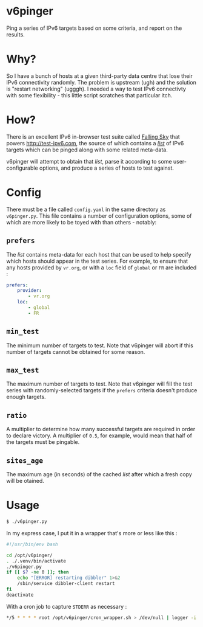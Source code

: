 # v6pinger
Ping a series of IPv6 targets based on some criteria, and report on the results.

# Why?
So I have a bunch of hosts at a given third-party data centre that lose their IPv6 connectivity randomly.  The problem is upstream (ugh) and the solution is "restart networking" (ugggh).  I needed a way to test IPv6 connectivty with some flexibility - this little script scratches that particular itch.

# How?
There is an excellent IPv6 in-browser test suite called [Falling Sky](https://github.com/falling-sky) that powers http://test-ipv6.com, the source of which contains a *[list](https://github.com/falling-sky/source/blob/master/sites/sites.yaml)* of IPv6 targets which can be pinged along with some related meta-data.

v6pinger will attempt to obtain that *list*, parse it according to some user-configurable options, and produce a series of hosts to test against.

# Config
There must be a file called `config.yaml` in the same directory as `v6pinger.py`. This file contains a number of configuration options, some of which are more likely to be toyed with than others - notably:

## `prefers`
The *list* contains meta-data for each host that can be used to help specify which hosts should appear in the test series. For example, to ensure that any hosts provided by `vr.org`, or with a `loc` field of `global` or `FR` are included :
```yaml
prefers:
    provider:
        - vr.org
    loc:
        - global
        - FR
```

## `min_test`
The minimum number of targets to test. Note that v6pinger will abort if this number of targets cannot be obtained for some reason.

## `max_test`
The maximum number of targets to test.  Note that v6pinger will fill the test series with randomly-selected targets if the `prefers` criteria doesn't produce enough targets. 

## `ratio`
A multiplier to determine how many successful targets are required in order to declare victory.  A multiplier of `0.5`, for example, would mean that half of the targets must be pingable.

## `sites_age`
The maximum age (in seconds) of the cached *list* after which a fresh copy will be otained.

# Usage
```bash
$ ./v6pinger.py
```

In my express case, I put it in a wrapper that's more or less like this :
```bash
#!/usr/bin/env bash

cd /opt/v6pinger/
. ./.venv/bin/activate
./v6pinger.py
if [[ $? -ne 0 ]]; then
    echo "[ERROR] restarting dibbler" 1>&2
    /sbin/service dibbler-client restart
fi
deactivate
```

With a cron job to capture `STDERR` as necessary :
```bash
*/5 * * * * root /opt/v6pinger/cron_wrapper.sh > /dev/null | logger -i -t v6pinger
```
